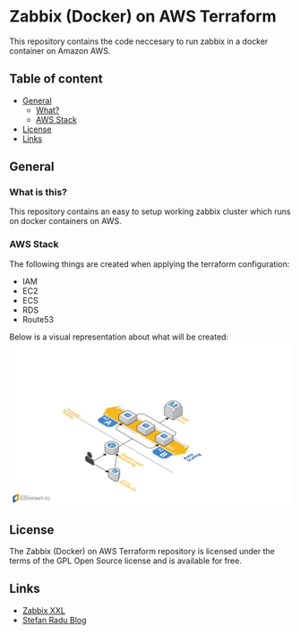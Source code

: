 Zabbix (Docker) on AWS Terraform
======================

This repository contains the code neccesary to run zabbix in a docker container on Amazon AWS.

## Table of content

- [General](#general)
    - [What?](#what-is-this)
    - [AWS Stack](#aws-stack)
- [License](#license)
- [Links](#links)

## General
### What is this?
This repository contains an easy to setup working zabbix cluster which runs on docker containers on AWS.
### AWS Stack
The following things are created when applying the terraform configuration:
- IAM
- EC2
- ECS
- RDS
- Route53

Below is a visual representation about what will be created:
![AWS Stack](https://github.com/ThomasVdBerge/zabbix-docker-terraform/blob/master/images/stack.png)

## License

The Zabbix (Docker) on AWS Terraform repository is licensed under the terms of the GPL Open Source license and is available for free.

## Links

* [Zabbix XXL](https://github.com/monitoringartist/zabbix-xxl)
* [Stefan Radu Blog](https://rstefan.blogspot.be/2013/07/amazon-cloudwatch-query-tool-for-zabbix.html)

